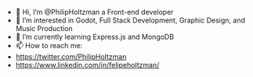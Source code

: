 - 👋 Hi, I’m @PhilipHoltzman a Front-end developer
- 👀 I’m interested in Godot, Full Stack Development, Graphic Design, and Music Production
- 🌱 I’m currently learning Express.js and MongoDB
- 📫 How to reach me:
- https://twitter.com/PhilipHoltzman
- https://www.linkedin.com/in/felipeholtzman/

<!---
PhilipHoltzman/PhilipHoltzman is a ✨ special ✨ repository because its `README.md` (this file) appears on your GitHub profile.
You can click the Preview link to take a look at your changes.
--->
